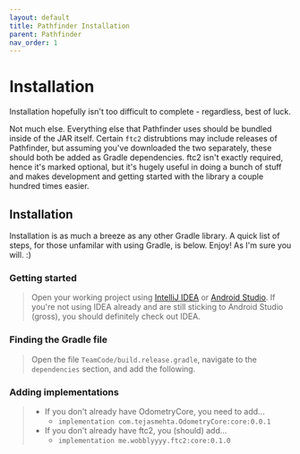 ```yaml
---
layout: default
title: Pathfinder Installation
parent: Pathfinder
nav_order: 1
---
```


# Installation
Installation hopefully isn't too difficult to complete - regardless, best of luck.

Not much else. Everything else that Pathfinder uses should be bundled inside of the JAR itself. Certain `ftc2` distrubtions 
may include releases of Pathfinder, but assuming you've downloaded the two separately, these should both be added as Gradle
dependencies. ftc2 isn't exactly required, hence it's marked optional, but it's hugely useful in doing a bunch of stuff and
makes development and getting started with the library a couple hundred times easier.

## Installation
Installation is as much a breeze as any other Gradle library. A quick list of steps, for those unfamilar with using Gradle,
is below. Enjoy! As I'm sure you will. :)

### Getting started
> Open your working project using [IntelliJ IDEA](https://www.jetbrains.com/idea/) or [Android Studio](https://developer.android.com/studio).
> If you're not using IDEA already and are still sticking to Android Studio (gross), you should definitely check out IDEA.

### Finding the Gradle file
> Open the file `TeamCode/build.release.gradle`, navigate to the `dependencies` section, and add the following.

### Adding implementations 
> - If you don't already have OdometryCore, you need to add...
>   - `implementation com.tejasmehta.OdometryCore:core:0.0.1`
> - If you don't already have ftc2, you (should) add...
>   - `implementation me.wobblyyyy.ftc2:core:0.1.0`